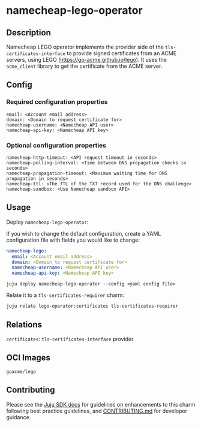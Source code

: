 # namecheap-lego-operator

## Description

Namecheap LEGO operator implements the provider side of the `tls-certificates-interface`
to provide signed certificates from an ACME servers, using LEGO
(https://go-acme.github.io/lego).
It uses the  `acme_client` library to get the certificate from the ACME server.

## Config

### Required configuration properties
```
email: <Account email address>
domain: <Domain to request certificate for>
namecheap-username: <Namecheap API user>
namecheap-api-key: <Namecheap API key>
```

### Optional configuration properties
```
namecheap-http-timeout: <API request timeout in seconds>
namecheap-polling-interval: <Time between DNS propagation checks in seconds>
namecheap-propagation-timeout: <Maximum waiting time for DNS propagation in seconds>
namecheap-ttl: <The TTL of the TXT record used for the DNS challenge>
namecheap-sandbox: <Use Namecheap sandbox API>
```
## Usage

Deploy `namecheap-lego-operator`:

If you wish to change the default configuration, create a YAML configuration file with fields you would like to change:


```yaml
namecheap-lego:
  email: <Account email address>
  domain: <Domain to request certificate for>
  namecheap-username: <Namecheap API user>
  namecheap-api-key: <Namecheap API key>
```
`juju deploy namecheap-lego-operator --config <yaml config file>`

Relate it to a `tls-certificates-requirer` charm:

`juju relate lego-operator:certificates tls-certificates-requirer`

## Relations

`certificates`: `tls-certificates-interface` provider

## OCI Images

`goacme/lego`

## Contributing

Please see the [Juju SDK docs](https://juju.is/docs/sdk) for guidelines on enhancements to this
charm following best practice guidelines, and
[CONTRIBUTING.md](https://github.com/canonical/namecheap-lego-operator/blob/main/CONTRIBUTING.md) for developer
guidance.

